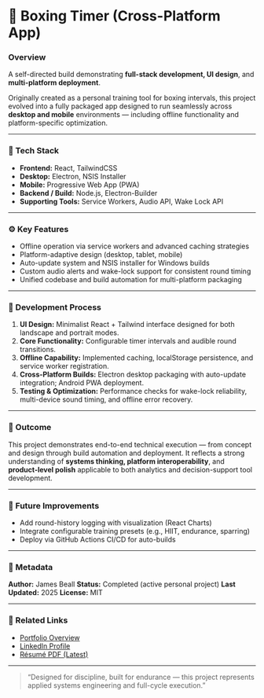 # 🥊 Boxing Timer (Cross-Platform App)

### Overview
A self-directed build demonstrating **full-stack development, UI design**, and **multi-platform deployment**.

Originally created as a personal training tool for boxing intervals, this project evolved into a fully packaged app designed to run seamlessly across **desktop and mobile** environments — including offline functionality and platform-specific optimization.

---

### 🧰 Tech Stack
- **Frontend:** React, TailwindCSS
- **Desktop:** Electron, NSIS Installer
- **Mobile:** Progressive Web App (PWA)
- **Backend / Build:** Node.js, Electron-Builder
- **Supporting Tools:** Service Workers, Audio API, Wake Lock API

---

### ⚙️ Key Features
- Offline operation via service workers and advanced caching strategies
- Platform-adaptive design (desktop, tablet, mobile)
- Auto-update system and NSIS installer for Windows builds
- Custom audio alerts and wake-lock support for consistent round timing
- Unified codebase and build automation for multi-platform packaging

---

### 🧭 Development Process
1. **UI Design:** Minimalist React + Tailwind interface designed for both landscape and portrait modes.
2. **Core Functionality:** Configurable timer intervals and audible round transitions.
3. **Offline Capability:** Implemented caching, localStorage persistence, and service worker registration.
4. **Cross-Platform Builds:** Electron desktop packaging with auto-update integration; Android PWA deployment.
5. **Testing & Optimization:** Performance checks for wake-lock reliability, multi-device sound timing, and offline error recovery.

---

### 🧪 Outcome
This project demonstrates end-to-end technical execution — from concept and design through build automation and deployment. It reflects a strong understanding of **systems thinking, platform interoperability**, and **product-level polish** applicable to both analytics and decision-support tool development.

---

### 📸 Future Improvements
- Add round-history logging with visualization (React Charts)
- Integrate configurable training presets (e.g., HIIT, endurance, sparring)
- Deploy via GitHub Actions CI/CD for auto-builds

---

### 📎 Metadata
**Author:** James Beall
**Status:** Completed (active personal project)
**Last Updated:** 2025
**License:** MIT

---

### 🔗 Related Links
- [Portfolio Overview](../README.md)
- [LinkedIn Profile](https://www.linkedin.com/in/james-beall)
- [Résumé PDF (Latest)](../docs/Resume_JBeall.pdf)

---

> “Designed for discipline, built for endurance — this project represents applied systems engineering and full-cycle execution.”
